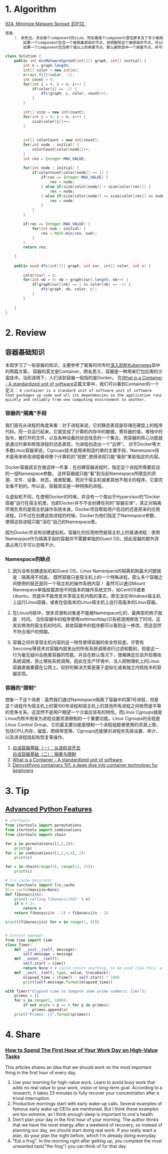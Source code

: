 # 1. Algorithm

[924. Minimize Malware Spread【DFS】](https://leetcode.com/problems/minimize-malware-spread/description/)
```Java
思路:
    1. 染色法，求出每个component的size，然后看每个component里包原本含了多少被病毒感染的节点。
        如果一个component包含一个被病毒感染的节点，说明删除这个被感染的节点，可以防止这个component被感染
        如果一个component包含两个或以上的病毒节点，那么删除其中一个病毒节点，并不能防止这个component被感染

class Solution {
    public int minMalwareSpread(int[][] graph, int[] initial) {
        int n = graph.length;
        int[] color = new int[n];
        Arrays.fill(color, -1);
        int count = 0;
        for(int i = 0; i < n; i++) {
            if(color[i] == -1) {
                dfs(graph, i, color, count++);
            }
        }
        
        int[] size = new int[count];
        for(int i = 0; i < n; i++) {
            size[color[i]]++;
        }
        
        
        int[] colorCount = new int[count];
        for(int node : initial) {
            colorCount[color[node]]++;
        }
        int res = Integer.MAX_VALUE;
        
        for(int node : initial) {
            if(colorCount[color[node]] == 1) {
                if(res == Integer.MAX_VALUE) {
                    res = node;
                } else if(size[color[node]] > size[color[res]]) {
                    res = node;
                } else if(size[color[node]] == size[color[res]] && node < res) {
                    res = node;
                }
            }
        }
        
        if(res == Integer.MAX_VALUE) {
            for(int num : initial) {
                res = Math.min(res, num);
            }
        }
        return res;
        
    }
    
    public void dfs(int[][] graph, int cur, int[] color, int c) {
        
        color[cur] = c;
        for(int nb = 0; nb < graph[cur].length; nb++) {
            if(graph[cur][nb] == 1 && color[nb] == -1) {
                dfs(graph, nb, color, c);
            }
        }
        
    }
}
```

# 2. Review
## 容器基础知识
本周学习了一些容器的知识，主要参考了极客时间专栏[深入剖析Kubernetes](https://time.geekbang.org/column/116)其中的两篇文章。
容器的英文是Container，顾名思义，容器是一种用来打包应用的沙盒技术。当前语境下，人们谈到容器一般指的是Docker。
在[What is a Container - A standardized unit of software](https://www.docker.com/resources/what-container)这篇文章中，我们可以看到Container的一个定义：
`A container is a standard unit of software unit of software that packages up code and all its dependencies so the application runs quickly and reliably from one computing environment to another.`


### 容器的“隔离”手段
我们首先从进程的角度来看：对于进程来说，它的静态表现是存储在硬盘上的程序代码。而一旦运行起来，它就变成了计算机内存中的数据，寄存器的值，堆栈中的指令，被打开的文件，以及各种设备的状态信息的一个集合。而容器的核心功能就是通过约束和修改进程的动态表现，为进程创造出一个“边界”。
对于Docker等大多数Linux容器来说，Cgroups技术是用来制造约束的主要手段，Namespace技术是用来修改进程看待整个计算机的“视图”,使得进程只能“看到”某些指定的内容。

Docker容器其实在做这样一件事：在创建容器进程时，指定这个进程所需要启动的一组Namespace参数。
这样容器就只能“看”到当前Namespace所限定的资源、文件、设备、状态，或者配置。而对于宿主机或者其他不相关的程序，它是完全看不到的。所以说，容器其实是一种特殊的进程。

与虚拟机不同，在使用Docker的时候，并没有一个类似于Hypervisor的“Docker容器”运行在宿主机里，也即Docker并不不会创建任何的“容器实体”，真正对隔离环境负责的是宿主机操作系统本身。Docker项目帮助用户启动的还是原来的应用进程，只不过在创建这些进程的时候，Docker为他们指定了Namespace参数，使得这些进程只能“活在”自己的Namespace里。 

因为Docker并没有创建虚拟机，容器化的应用依然是宿主机上的普通进程；使用Namespace作为隔离手段的容器并不需要单独的Guest OS，因此容器的额外资源占用几乎可以忽略不计。

### Namespace的缺点

1. 因为没有创建虚拟机和Guest OS，Linux Namespace的隔离机制最大问题就是：隔离得不彻底。
  既然容器只是宿主机上的一个特殊进程，那么多个容器之间使用的就还是同一个宿主机的操作系统内容！
  虽然可以通过Mount Namespace单独挂载其他不同版本的操作系统文件，如CentOS或者Ubuntu，但是并不能改变共享宿主机内核的事实。即无法在Windows宿主机上运行Linux容器，或者在低版本的Linux宿主机上运行高版本的Linux容器。

2. 在Linux内核中，很多资源和对象是不能被Namespace化的，最典型的例子就是：时间。
  当你容器中的程序使用settimeofday(2)系统调用修改了时间，这其实修改的宿主机的时间，其他容器中的程序都可以看到这一修改，而这显然不符合用户的预期。

3. 容器之间共享宿主机内容的这一特性使得容器的安全性较差。尽管有Seccomp等技术对容器内部发出的所有系统调用进行过滤和甄别，但是这一行为毫无疑问会拖累容器的性能。并且在默认情况下，很难确定应该开启哪些系统调用，禁止哪些系统调用。因此在生产环境中，没人把物理机上的Linux容器直接暴露在公网上。较好的解决方案是基于虚拟化或者独立内核技术的容器实现。

### 容器的“限制”
想象一下这个场景：虽然我们通过Namespace隔离了容器中的第1号进程，但是这个进程作为宿主机上的第100号进程和宿主机上的其他所有进程之间依然是平等的竞争关系。这显然不是用户期望一个沙盒应该有的特性。而Linux Cgroups就是Linux内核中用来为进程设置资源限制的一个重要功能。Linux Cgroups的全程是Linux Control Group，它的最主要功能是限制一个进程组能够使用的资源上限，包括CPU,内存，磁盘，网络带宽等。Cgroups还能够对进程优先级设置、审计，以及讲进程挂起和恢复等操作。

  1. [白话容器基础（一）：从进程说开去](https://time.geekbang.org/column/article/14642)</br>
     [白话容器基础（二）：隔离与限制](https://time.geekbang.org/column/article/14653)
  2. [What is a Container - A standardized unit of software](https://www.docker.com/resources/what-container)
  3. [Demystifying containers 101: a deep dive into container technology for beginners](https://medium.freecodecamp.org/demystifying-containers-101-a-deep-dive-into-container-technology-for-beginners-d7b60d8511c1)

# 3. Tip
## [Advanced Python Features](https://www.codingame.com/playgrounds/500/advanced-python-features#context-managers)
```python
# itertools
from itertools import permutations
from itertools import combinations
from itertools import chain

for p in permutations([1,2,3]):
    print(p)
for c in combinations([1,2,3,4], 2):
    print(c)

for c in chain(range(3), range(12, 15)):
    print(c)

# lru_cache decorator
from functools import lru_cache
@lru_cache(maxsize=None)
def fibonacci(n):
    print('calling fibonacci(%d)' % n)
    if n < 2:
        return n
    return fibonacci(n - 1) + fibonacci(n - 2)

print([fibonacci(n) for n in range(1, 9)])


# Context manager
from time import time
class Timer:
    def __init__(self, message):
        self.message = message
    def __enter__(self):
        self.start = time()
        return None # # could return anything, to be used like this: with Timer("Message") as value:
    def __exit__(self, type, value, traceback):
        elapsed_time = (time() - self.start) * 1000
        print(self.message.format(elapsed_time))

with Timer("Elapsed time to compute some prime numbers: {}ms"):
    primes = []
    for x in range(2, 1000):
        if not any(x % p == 0 for p in primes):
            primes.append(x)
    print("Primes: {}".format(primes))
```


# 4. Share
### [How to Spend The First Hour of Your Work Day on High-Value Tasks](https://medium.com/swlh/how-to-spend-the-first-hour-of-your-work-day-on-high-value-work-575dc56d2ee4)</br>
This articles shares an idea that we should work on the most important thing in the first hour of every day. 
1. Use your morning for high-value work. Learn to avoid busy work that adds no real value to your work, vision or long-term goal. According to a research, it takes 23 minutes to fully recover your concentration after a trivial interruption.
2. Productive mornings start with early wake-up calls. Several examples of famous early wake up CEOs are mentioned. But I think these examples are too extreme, as I think enough sleep is important to one's health.
3. Don't plan your day in the first hour of your morning. The author thinks that we have the most energy after a weekend of recovery, so instead of planning our day, we should start doing real work. If you really want a plan, do your plan the night before, which I'm already doing everyday.
4. "Eat a frog". In the morning right after getting up, you complete the most unwanted task("the frog") you can think of for that day.
     
     


  
  
  
  
  
